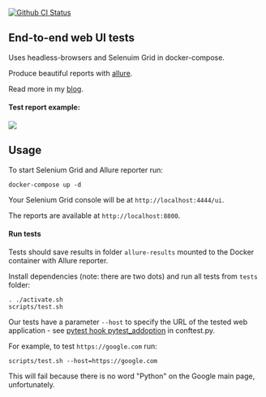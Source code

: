 [![Github CI Status](https://github.com/andgineer/e2e-tests/workflows/ci/badge.svg)](https://github.com/andgineer/e2e-tests/actions)
## End-to-end web UI tests

Uses headless-browsers and Selenuim Grid in docker-compose.

Produce beautiful reports with [allure](https://github.com/allure-framework/allure2).

Read more in my [blog](https://sorokin.engineer/posts/en/e2e_tests.html).

#### Test report example:

![](/img/allure-report.png)

## Usage

To start Selenium Grid and Allure reporter run:

    docker-compose up -d

Your Selenium Grid console will be at `http://localhost:4444/ui`.

The reports are available at `http://localhost:8800`.

#### Run tests

Tests should save results in folder `allure-results` mounted 
to the Docker container with Allure reporter.

Install dependencies (note: there are two dots) and 
run all tests from `tests` folder:

    . ./activate.sh
    scripts/test.sh

Our tests have a parameter `--host` to specify the URL of 
the tested web application - see 
[pytest hook pytest_addoption](https://docs.pytest.org/en/latest/how-to/writing_hook_functions.html#using-hooks-in-pytest-addoption)
in conftest.py. 

For example, to test `https://google.com` run:

    scripts/test.sh --host=https://google.com

This will fail because there is no word "Python" on 
the Google main page, unfortunately.


